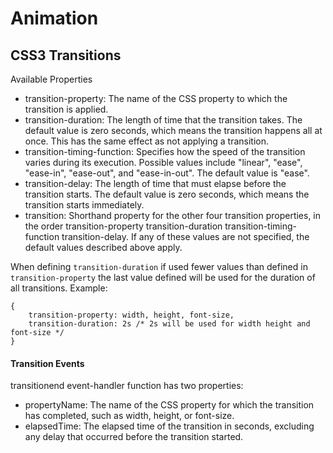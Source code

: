 # Animation

## CSS3 Transitions

Available Properties
* transition-property: The name of the CSS property to which the transition is applied.
* transition-duration: The length of time that the transition takes. The default value is zero seconds, which means the transition happens all at once. This has the same effect as not applying a transition.
* transition-timing-function: Specifies how the speed of the transition varies during its execution. Possible values include "linear", "ease", "ease-in", "ease-out", and "ease-in-out". The default value is "ease".
* transition-delay: The length of time that must elapse before the transition starts. The default value is zero seconds, which means the transition starts immediately.
* transition: Shorthand property for the other four transition properties, in the order transition-property transition-duration transition-timing-function transition-delay. If any of these values are not specified, the default values described above apply.

When defining `transition-duration` if used fewer values than defined in `transition-property` the last value defined will be used for the duration of all transitions.  Example:
```
{
	transition-property: width, height, font-size,
	transition-duration: 2s /* 2s will be used for width height and font-size */
}
```

#### Transition Events
transitionend event-handler function has two properties:

* propertyName: The name of the CSS property for which the transition has completed, such as width, height, or font-size.
* elapsedTime: The elapsed time of the transition in seconds, excluding any delay that occurred before the transition started.